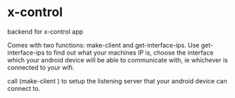 # x-control
backend for x-control app

Comes with two functions: make-client and get-interface-ips. 
Use get-interface-ips to find out what your machines IP is, choose the interface which
your android device will be able to communicate with, ie whichever is connected to your wifi.

call (make-client <ip>) to setup the listening server that your android device can connect to.

